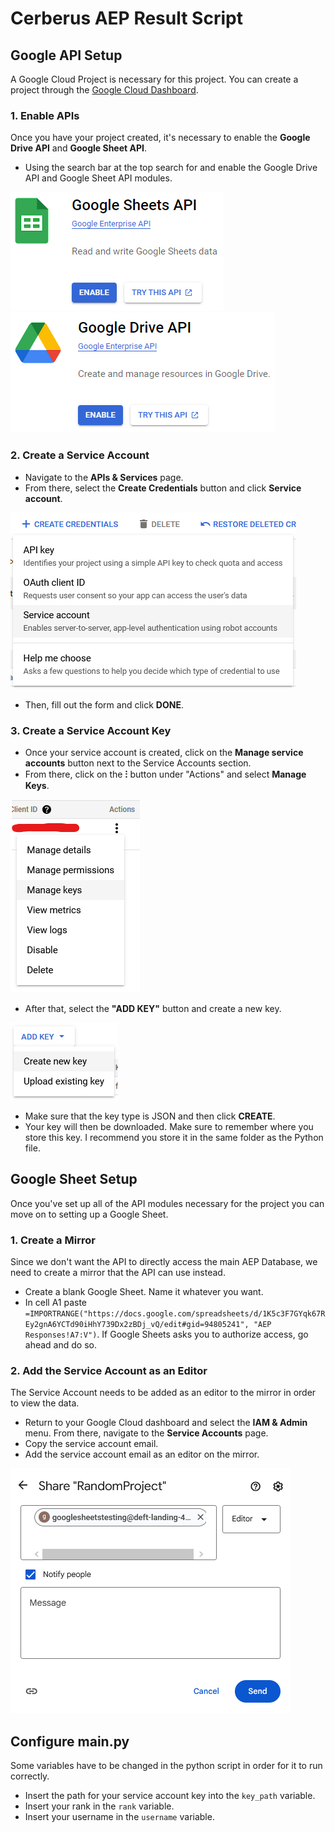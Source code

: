 # Cerberus AEP Result Script

## Google API Setup
A Google Cloud Project is necessary for this project. You can create a project through the [Google Cloud Dashboard](https://console.cloud.google.com/home/dashboard).

### 1. Enable APIs
Once you have your project created, it's necessary to enable the **Google Drive API** and **Google Sheet API**.
+ Using the search bar at the top search for and enable the Google Drive API and Google Sheet API modules.

![alt text](https://github.com/1aurelius/AEP-Result-Script/blob/main/images/google_sheets_api.png)
![alt text](https://github.com/1aurelius/AEP-Result-Script/blob/main/images/google_drive_api.png)

### 2. Create a Service Account
+ Navigate to the **APIs & Services** page.
+ From there, select the **Create Credentials** button and click **Service account**.

![alt text](https://github.com/1aurelius/AEP-Result-Script/blob/main/images/create_service_account.png)
+ Then, fill out the form and click **DONE**.

### 3. Create a Service Account Key
+ Once your service account is created, click on the **Manage service accounts** button next to the Service Accounts section.
+ From there, click on the **⁝** button under "Actions" and select **Manage Keys**.

![alt text](https://github.com/1aurelius/AEP-Result-Script/blob/main/images/manage_keys.png)
+ After that, select the **"ADD KEY"** button and create a new key.

![alt text](https://github.com/1aurelius/AEP-Result-Script/blob/main/images/create_key.png)
+ Make sure that the key type is JSON and then click **CREATE**.
+ Your key will then be downloaded. Make sure to remember where you store this key. I recommend you store it in the same folder as the Python file.

## Google Sheet Setup
Once you've set up all of the API modules necessary for the project you can move on to setting up a Google Sheet. 

### 1. Create a Mirror
Since we don't want the API to directly access the main AEP Database, we need to create a mirror that the API can use instead.
+ Create a blank Google Sheet. Name it whatever you want.
+ In cell A1 paste `=IMPORTRANGE("https://docs.google.com/spreadsheets/d/1K5c3F7GYqk67REy2gnA6YCTd90iHhY739Dx2zBDj_vQ/edit#gid=94805241", "AEP Responses!A7:V")`. If Google Sheets asks you to authorize access, go ahead and do so.

### 2. Add the Service Account as an Editor
The Service Account needs to be added as an editor to the mirror in order to view the data.
+ Return to your Google Cloud dashboard and select the **IAM & Admin** menu. From there, navigate to the **Service Accounts** page.
+ Copy the service account email.
+ Add the service account email as an editor on the mirror.

![alt text](https://github.com/1aurelius/AEP-Result-Script/blob/main/images/share_with_service_account.png)

## Configure main.py
Some variables have to be changed in the python script in order for it to run correctly.
+ Insert the path for your service account key into the `key_path` variable.
+ Insert your rank in the `rank` variable.
+ Insert your username in the `username` variable.
